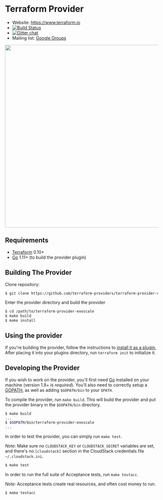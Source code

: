 Terraform Provider
==================

- Website: https://www.terraform.io
- [![Build Status](https://travis-ci.com/terraform-providers/terraform-provider-exoscale.svg?branch=master)](https://travis-ci.com/terraform-providers/terraform-provider-exoscale)
- [![Gitter chat](https://badges.gitter.im/hashicorp-terraform/Lobby.png)](https://gitter.im/hashicorp-terraform/Lobby)
- Mailing list: [Google Groups](http://groups.google.com/group/terraform-tool)

<img src="https://cdn.rawgit.com/hashicorp/terraform-website/master/content/source/assets/images/logo-hashicorp.svg" width="600px">

Requirements
------------

-   [Terraform](https://www.terraform.io/downloads.html) 0.10+
-   [Go](https://golang.org/doc/install) 1.11+ (to build the provider plugin)

Building The Provider
---------------------

Clone repository:

```sh
$ git clone https://github.com/terraform-providers/terraform-provider-exoscale
```

Enter the provider directory and build the provider

```sh
$ cd /path/to/terraform-provider-exoscale
$ make build
$ make install
```

Using the provider
----------------------
If you're building the provider, follow the instructions to [install it as a plugin.](https://www.terraform.io/docs/configuration/providers.html#third-party-plugins) After placing it into your plugins directory,  run `terraform init` to initialize it.

Developing the Provider
---------------------------

If you wish to work on the provider, you'll first need [Go](http://www.golang.org) installed on your machine (version 1.9+ is *required*). You'll also need to correctly setup a [GOPATH](http://golang.org/doc/code.html#GOPATH), as well as adding `$GOPATH/bin` to your `$PATH`.

To compile the provider, run `make build`. This will build the provider and put the provider binary in the `$GOPATH/bin` directory.

```sh
$ make build
...
$ $GOPATH/bin/terraform-provider-exoscale
...
```

In order to test the provider, you can simply run `make test`.

*Note:* Make sure no `CLOUDSTACK_KEY` or `CLOUDSTACK_SECRET` variables are set, and there's no `[cloudstack]` section in the CloudStack credentials file `~/.cloudstack.ini`.

```sh
$ make test
```

In order to run the full suite of Acceptance tests, run `make testacc`.

*Note:* Acceptance tests create real resources, and often cost money to run.

```sh
$ make testacc
```
